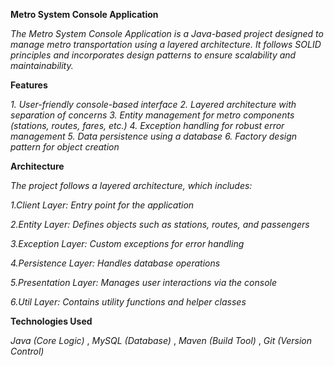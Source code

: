 **Metro System Console Application**

*The Metro System Console Application is a Java-based project designed to manage metro transportation using a layered architecture. It follows SOLID principles and incorporates design patterns to ensure scalability and maintainability.*

**Features**

*1. User-friendly console-based interface*
*2. Layered architecture with separation of concerns*
*3. Entity management for metro components (stations, routes, fares, etc.)*
*4. Exception handling for robust error management*
*5. Data persistence using a database*
*6. Factory design pattern for object creation*

**Architecture**

*The project follows a layered architecture, which includes:*

*1.Client Layer: Entry point for the application*

*2.Entity Layer: Defines objects such as stations, routes, and passengers*

*3.Exception Layer: Custom exceptions for error handling*

*4.Persistence Layer: Handles database operations*

*5.Presentation Layer: Manages user interactions via the console*

*6.Util Layer: Contains utility functions and helper classes*

**Technologies Used**

*Java (Core Logic)* , *MySQL (Database)* , *Maven (Build Tool)* , *Git (Version Control)*


